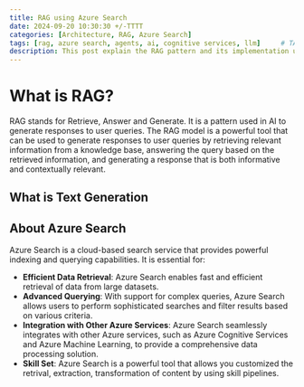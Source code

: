 ```yaml
---
title: RAG using Azure Search
date: 2024-09-20 10:30:30 +/-TTTT
categories: [Architecture, RAG, Azure Search]
tags: [rag, azure search, agents, ai, cognitive services, llm]     # TAG names should always be lowercase
description: This post explain the RAG pattern and its implementation using the Azure SEarch as a vector store. It also shows how to leverage the different search modes in Azure Search
---
```


# What is RAG?
RAG stands for Retrieve, Answer and Generate. It is a pattern used in AI to generate responses to user queries. The RAG model is a powerful tool that can be used to generate responses to user queries by retrieving relevant information from a knowledge base, answering the query based on the retrieved information, and generating a response that is both informative and contextually relevant.

## What is Text Generation

## About Azure Search

Azure Search is a cloud-based search service that provides powerful indexing and querying capabilities. It is essential for:

- **Efficient Data Retrieval**: Azure Search enables fast and efficient retrieval of data from large datasets.
- **Advanced Querying**: With support for complex queries, Azure Search allows users to perform sophisticated searches and filter results based on various criteria.
- **Integration with Other Azure Services**: Azure Search seamlessly integrates with other Azure services, such as Azure Cognitive Services and Azure Machine Learning, to provide a comprehensive data processing solution.
- **Skill Set**: Azure Search is a powerful tool that allows you customized the retrival, extraction, transformation of content by using skill pipelines.
